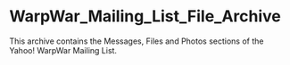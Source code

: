 # WarpWar_Mailing_List_File_Archive
This archive contains the  Messages, Files and Photos sections of the Yahoo! WarpWar Mailing List.


<!--stackedit_data:
eyJoaXN0b3J5IjpbLTEzMzY3OTc4MDJdfQ==
-->